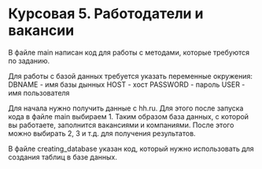 # Курсовая 5. Работодатели и вакансии
В файле main написан код для работы с методами, которые требуются по заданию.

Для работы с базой данных требуется указать переменные окружения:
DBNAME - имя базы дынных
HOST - хост
PASSWORD - пароль
USER - имя пользователя

Для начала нужно получить данные с hh.ru. Для этого после запуска кода в файле main выбираем 1. Таким образом база данных,
с которой вы работаете, заполнится вакансиями и компаниями. После этого можно выбирать 2, 3 и т.д. для получения
результатов.

В файле creating_database указан код, который нужно использовать для создания таблиц в базе данных.
